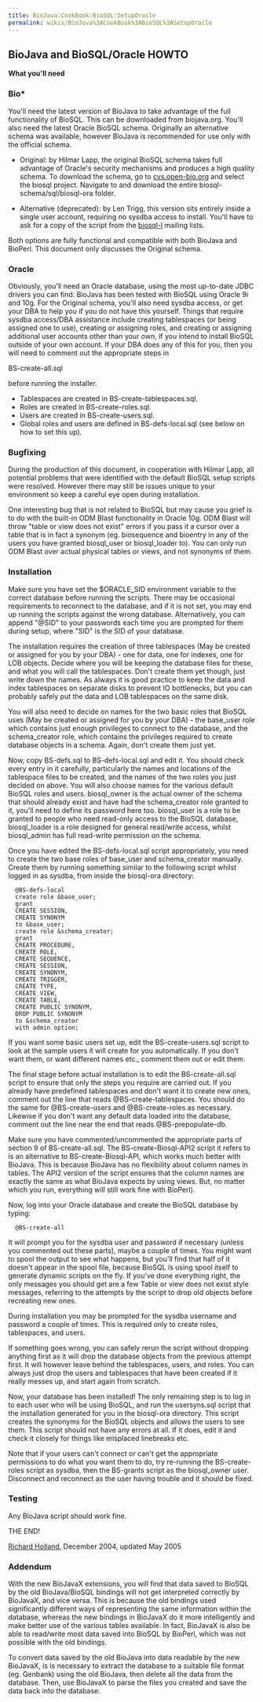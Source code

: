 ```yaml
---
title: BioJava:CookBook:BioSQL:SetupOracle
permalink: wikis/BioJava%3ACookBook%3ABioSQL%3ASetupOracle
---
```


BioJava and BioSQL/Oracle HOWTO
-------------------------------

**What you'll need**

### Bio\*

You'll need the latest version of BioJava to take advantage of the full
functionality of BioSQL. This can be downloaded from biojava.org. You'll
also need the latest Oracle BioSQL schema. Originally an alternative
schema was available, however BioJava is recommended for use only with
the official schema.

-   Original: by Hilmar Lapp, the original BioSQL schema takes full
    advantage of Oracle's security mechanisms and produces a high
    quality schema. To download the schema, go to
    [cvs.open-bio.org](http://cvs.open-bio.org/) and select the biosql
    project. Navigate to and download the entire
    biosql-schema/sql/biosql-ora folder.

<!-- -->

-   Alternative (deprecated): by Len Trigg, this version sits entirely
    inside a single user account, requiring no sysdba access to install.
    You'll have to ask for a copy of the script from the
    [biosql-l](http://obda.open-bio.org/mailman/listinfo/biosql-l)
    mailing lists.

Both options are fully functional and compatible with both BioJava and
BioPerl. This document only discusses the Original schema.

### Oracle

Obviously, you'll need an Oracle database, using the most up-to-date
JDBC drivers you can find. BioJava has been tested with BioSQL using
Oracle 9i and 10g. For the Original schema, you'll also need sysdba
access, or get your DBA to help you if you do not have this yourself.
Things that require sysdba access/DBA assistance include creating
tablespaces (or being assigned one to use), creating or assigning roles,
and creating or assigning additional user accounts other than your own,
if you intend to install BioSQL outside of your own account. If your DBA
does any of this for you, then you will need to comment out the
appropriate steps in

BS-create-all.sql

before running the installer.

-   Tablespaces are created in BS-create-tablespaces.sql.
-   Roles are created in BS-create-roles.sql.
-   Users are created in BS-create-users.sql.
-   Global roles and users are defined in BS-defs-local.sql (see below
    on how to set this up).

### Bugfixing

During the production of this document, in cooperation with Hilmar Lapp,
all potential problems that were identified with the default BioSQL
setup scripts were resolved. However there may still be issues unique to
your environment so keep a careful eye open during installation.

One interesting bug that is not related to BioSQL but may cause you
grief is to do with the built-in ODM Blast functionality in Oracle 10g.
ODM Blast will throw "table or view does not exist" errors if you pass
it a cursor over a table that is in fact a synonym (eg. biosequence and
bioentry in any of the users you have granted biosql\_user or
biosql\_loader to). You can only run ODM Blast over actual physical
tables or views, and not synonyms of them.

### Installation

Make sure you have set the $ORACLE\_SID environment variable to the
correct database before running the scripts. There may be occasional
requirements to reconnect to the database, and if it is not set, you may
end up running the scripts against the wrong database. Alternatively,
you can append "@SID" to your passwords each time you are prompted for
them during setup, where "SID" is the SID of your database.

The installation requires the creation of three tablespaces (May be
created or assigned for you by your DBA) - one for data, one for
indexes, one for LOB objects. Decide where you will be keeping the
database files for these, and what you will call the tablespaces. Don't
create them yet though, just write down the names. As always it is good
practice to keep the data and index tablespaces on separate disks to
prevent IO bottlenecks, but you can probably safely put the data and LOB
tablespaces on the same disk.

You will also need to decide on names for the two basic roles that
BioSQL uses (May be created or assigned for you by your DBA) - the
base\_user role which contains just enough privileges to connect to the
database, and the schema\_creator role, which contains the privileges
required to create database objects in a schema. Again, don't create
them just yet.

Now, copy BS-defs.sql to BS-defs-local.sql and edit it. You should check
every entry in it carefully, particularly the names and locations of the
tablespace files to be created, and the names of the two roles you just
decided on above. You will also choose names for the various default
BioSQL roles and users. biosql\_owner is the actual owner of the schema
that should already exist and have had the schema\_creator role granted
to it, you'll need to define its password here too. biosql\_user is a
role to be granted to people who need read-only access to the BioSQL
database, biosql\_loader is a role designed for general read/write
access, whilst biosql\_admin has full read-write permission on the
schema.

Once you have edited the BS-defs-local.sql script appropriately, you
need to create the two base roles of base\_user and schema\_creator
manually. Create them by running something similar to the following
script whilst logged in as sysdba, from inside the biosql-ora directory:

`  @BS-defs-local`  
`  create role &base_user;`  
`  grant `  
`  CREATE SESSION,`  
`  CREATE SYNONYM`  
`  to &base_user;`  
`  create role &schema_creator;`  
`  grant `  
`  CREATE PROCEDURE,`  
`  CREATE ROLE,`  
`  CREATE SEQUENCE,`  
`  CREATE SESSION,`  
`  CREATE SYNONYM,`  
`  CREATE TRIGGER,`  
`  CREATE TYPE,`  
`  CREATE VIEW,`  
`  CREATE TABLE,`  
`  CREATE PUBLIC SYNONYM,`  
`  DROP PUBLIC SYNONYM`  
`  to &schema_creator`  
`  with admin option;`

If you want some basic users set up, edit the BS-create-users.sql script
to look at the sample users it will create for you automatically. If you
don't want them, or want different names etc., comment them out or edit
them.

The final stage before actual installation is to edit the
BS-create-all.sql script to ensure that only the steps you require are
carried out. If you already have predefined tablespaces and don't want
it to create new ones, comment out the line that reads
@BS-create-tablespaces. You should do the same for @BS-create-users and
@BS-create-roles as necessary. Likewise if you don't want any default
data loaded into the database, comment out the line near the end that
reads @BS-prepopulate-db.

Make sure you have commented/uncommented the appropriate parts of
section 9 of BS-create-all.sql. The BS-create-Biosql-API2 script it
refers to is an alternative to BS-create-Biosql-API, which works much
better with BioJava. This is because BioJava has no flexibility about
column names in tables. The API2 version of the script ensures that the
column names are exactly the same as what BioJava expects by using
views. But, no matter which you run, everything will still work fine
with BioPerl).

Now, log into your Oracle database and create the BioSQL database by
typing:

`  @BS-create-all`

It will prompt you for the sysdba user and password if necessary (unless
you commented out these parts), maybe a couple of times. You might want
to spool the output to see what happens, but you'll find that half of it
doesn't appear in the spool file, because BioSQL is using spool itself
to generate dynamic scripts on the fly. If you've done everything right,
the only messages you should get are a few Table or view does not exist
style messages, referring to the attempts by the script to drop old
objects before recreating new ones.

During installation you may be prompted for the sysdba username and
password a couple of times. This is required only to create roles,
tablespaces, and users.

If something goes wrong, you can safely rerun the script without
dropping anything first as it will drop the database objects from the
previous attempt first. It will however leave behind the tablespaces,
users, and roles. You can always just drop the users and tablespaces
that have been created if it really messes up, and start again from
scratch.

Now, your database has been installed! The only remaining step is to log
in to each user who will be using BioSQL, and run the usersyns.sql
script that the installation generated for you in the biosql-ora
directory. This script creates the synonyms for the BioSQL objects and
allows the users to see them. This script should not have any errors at
all. If it does, edit it and check it closely for things like misplaced
linebreaks etc.

Note that if your users can't connect or can't get the appropriate
permissions to do what you want them to do, try re-running the
BS-create-roles script as sysdba, then the BS-grants script as the
biosql\_owner user. Disconnect and reconnect as the user having trouble
and it should be fixed.

### Testing

Any BioJava script should work fine.

THE END!

[Richard Holland](User:Rholland "wikilink"), December 2004, updated May
2005

### Addendum

With the new BioJavaX extensions, you will find that data saved to
BioSQL by the old BioJava/BioSQL bindings will not get interpreted
correctly by BioJavaX, and vice versa. This is because the old bindings
used significantly different ways of representing the same information
within the database, whereas the new bindings in BioJavaX do it more
intelligently and make better use of the various tables available. In
fact, BioJavaX is also be able to read/write most data saved into BioSQL
by BioPerl, which was not possible with the old bindings.

To convert data saved by the old BioJava into data readable by the new
BioJavaX, is is necessary to extract the database to a suitable file
format (eg. Genbank) using the old BioJava, then delete all the data
from the database. Then, use BioJavaX to parse the files you created and
save the data back into the database.
